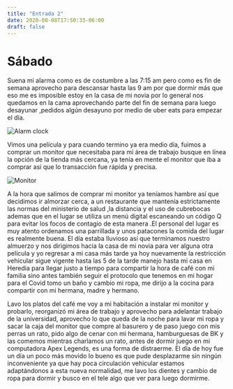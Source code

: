 ```yaml
---
title: "Entrada 2"
date: 2020-08-08T17:50:33-06:00
draft: false
---
```


# Sábado

Suena mi alarma como es de costumbre a las 7:15 am  pero como es fin de semana aprovecho para descansar hasta las 9 am
por que dormir más que eso me es imposible  estoy en la casa de mi novia por lo general nos quedamos en la cama 
aprovechando parte del fin de semana para luego desayunar ,pedidos algún desayuno por medio de uber eats para empezar 
el día.

![Alarm clock](/alarm_clock.jpg)

Vimos una película y para cuando termino ya era medio día, fuimos a comprar un monitor que necesitaba para mí área de trabajo
busque en línea la opción de la tienda más cercana, ya tenía en mente el monitor que iba a comprar así que lo transacción fue rápida y precisa.

![Monitor](/MSIMonitor.jpg)

A la hora que salimos de comprar mi monitor ya teníamos hambre así que  decidimos ir almorzar cerca, a un restaurante que mantenía estrictamente
las normas del ministerio de salud ,la distancia y el uso de cubrebocas ademas que en el lugar se utiliza un menú digital escaneando un código Q 
para evitar los focos de contagio de esta manera .El personal del lugar es muy atento ordenamos una parrillada y unos patacones la comida del lugar
es realmente buena.
El día estaba lluvioso así que terminamos nuestro almuerzo y nos dirigimos hacia la casa de mi novia para ver alguna otra película y yo regresar a mi
casa más tarde ya hoy nuevamente la restricción vehicular sigue vigente hasta las 5 de la tarde manejo hasta mi casa en Heredia para llegar justo a 
tiempo para compartir la hora de café con mi familia sino antes también seguir el protocolo que tenemos en mi hogar para el Covid tomo un baño y 
cambio mi ropa, me dirijo a la cocina para compartir con mi hermana, madre y hermano.

Lavo los platos del café me voy a mi habitación a instalar mi monitor y probarlo, reorganizó mi área de trabajo y aprovecho para adelantar trabajo de la universidad,
aprovecho lo que queda de la noche para lavar mi ropa y sacar la caja del monitor que compre al basurero y de paso juego con mis perras un rato, 
pido algo de cenar con mi hermana, hamburguesas de BK y las comemos mientras charlamos un rato, antes de dormir juego en mi computadora Apex Legends, es una forma de distraerme.
El día de hoy fue un día un poco más movido lo bueno es que pude desplazarme sin ningún inconveniente ya que hay poca circulación vehicular estamos
adaptándonos a esta nueva normalidad, me lavo los dientes y cambio de ropa para dormir y busco en el tele algo que ver para luego dormirme.